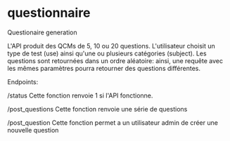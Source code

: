 # questionnaire
Questionaire generation

L'API produit des QCMs de 5, 10 ou 20 questions. L'utilisateur choisit un type de test (use) ainsi qu'une ou plusieurs catégories (subject). Les questions sont retournées dans un ordre aléatoire: ainsi, une requête avec les mêmes paramètres pourra retourner des questions différentes.

Endpoints:

/status
Cette fonction renvoie 1 si l'API fonctionne.

/post_questions
Cette fonction renvoie une série de questions
       
/post_question
Cette fonction permet a un utilisateur admin de créer une nouvelle question
